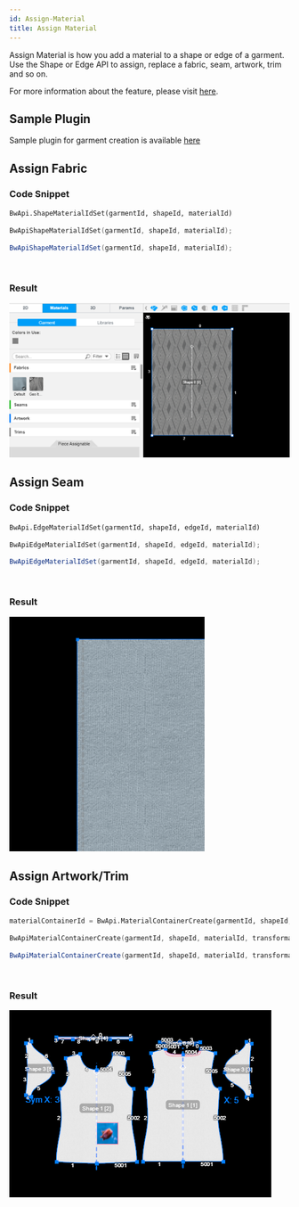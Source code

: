 ```yaml
---
id: Assign-Material
title: Assign Material
---
```


Assign Material is how you add a material to a shape or edge of a garment. Use the Shape or Edge API to assign, replace a fabric, seam, artwork, trim and so on.

For more information about the feature, please visit <a href="https://support.browzwear.com/VStitcher/Materials/materials.htm" target="_blank">here</a>.

## Sample Plugin
Sample plugin for garment creation is available <a href="https://gitlab.com/browzwear/share/open-platform/client-api/-/tree/master/sample-plugins/python/GarmentCreation" target="_blank">here</a>

## Assign Fabric

### Code Snippet
<!--DOCUSAURUS_CODE_TABS-->

<!--Python-->
```python
BwApi.ShapeMaterialIdSet(garmentId, shapeId, materialId)
```
<!--C++-->
```cpp
BwApiShapeMaterialIdSet(garmentId, shapeId, materialId);
```
<!--C#-->
```csharp
BwApiShapeMaterialIdSet(garmentId, shapeId, materialId);
```
<!--END_DOCUSAURUS_CODE_TABS-->

<br/>

### Result
![](../assets/assign-material/assign-fabric.png)

## Assign Seam

### Code Snippet
<!--DOCUSAURUS_CODE_TABS-->

<!--Python-->
```python
BwApi.EdgeMaterialIdSet(garmentId, shapeId, edgeId, materialId)
```
<!--C++-->
```cpp
BwApiEdgeMaterialIdSet(garmentId, shapeId, edgeId, materialId);
```
<!--C#-->
```csharp
BwApiEdgeMaterialIdSet(garmentId, shapeId, edgeId, materialId);
```
<!--END_DOCUSAURUS_CODE_TABS-->

<br/>

### Result
![](../assets/assign-material/assign-seam.png)

## Assign Artwork/Trim

### Code Snippet
<!--DOCUSAURUS_CODE_TABS-->

<!--Python-->
```python
materialContainerId = BwApi.MaterialContainerCreate(garmentId, shapeId, materialId, transformation, drawPlace) 
```
<!--C++-->
```cpp
BwApiMaterialContainerCreate(garmentId, shapeId, materialId, transformation, drawPlace, materialContainerId);
```
<!--C#-->
```csharp
BwApiMaterialContainerCreate(garmentId, shapeId, materialId, transformation, drawPlace, materialContainerId);
```
<!--END_DOCUSAURUS_CODE_TABS-->

<br/>

### Result
![](../assets/assign-material/assign-artwork.png)